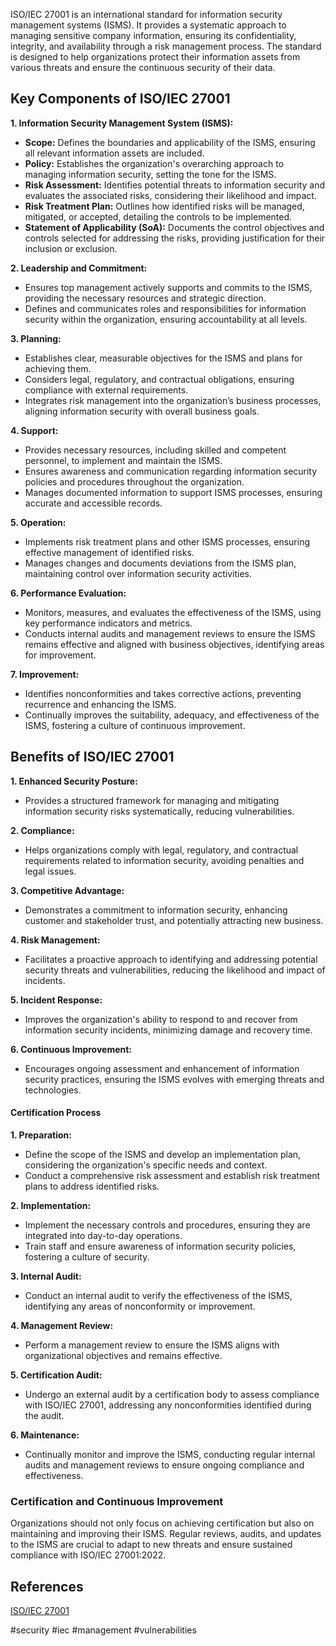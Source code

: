 ISO/IEC 27001 is an international standard for information security management systems (ISMS). It provides a systematic approach to managing sensitive company information, ensuring its confidentiality, integrity, and availability through a risk management process. The standard is designed to help organizations protect their information assets from various threats and ensure the continuous security of their data.

## Key Components of ISO/IEC 27001

**1. Information Security Management System (ISMS):**

   - **Scope:** Defines the boundaries and applicability of the ISMS, ensuring all relevant information assets are included.
   - **Policy:** Establishes the organization's overarching approach to managing information security, setting the tone for the ISMS.
   - **Risk Assessment:** Identifies potential threats to information security and evaluates the associated risks, considering their likelihood and impact.
   - **Risk Treatment Plan:** Outlines how identified risks will be managed, mitigated, or accepted, detailing the controls to be implemented.
   - **Statement of Applicability (SoA):** Documents the control objectives and controls selected for addressing the risks, providing justification for their inclusion or exclusion.

**2. Leadership and Commitment:**

   - Ensures top management actively supports and commits to the ISMS, providing the necessary resources and strategic direction.
   - Defines and communicates roles and responsibilities for information security within the organization, ensuring accountability at all levels.

**3. Planning:**

   - Establishes clear, measurable objectives for the ISMS and plans for achieving them.
   - Considers legal, regulatory, and contractual obligations, ensuring compliance with external requirements.
   - Integrates risk management into the organization’s business processes, aligning information security with overall business goals.

**4. Support:**

   - Provides necessary resources, including skilled and competent personnel, to implement and maintain the ISMS.
   - Ensures awareness and communication regarding information security policies and procedures throughout the organization.
   - Manages documented information to support ISMS processes, ensuring accurate and accessible records.

**5. Operation:**

   - Implements risk treatment plans and other ISMS processes, ensuring effective management of identified risks.
   - Manages changes and documents deviations from the ISMS plan, maintaining control over information security activities.

**6. Performance Evaluation:**

   - Monitors, measures, and evaluates the effectiveness of the ISMS, using key performance indicators and metrics.
   - Conducts internal audits and management reviews to ensure the ISMS remains effective and aligned with business objectives, identifying areas for improvement.

**7. Improvement:**

   - Identifies nonconformities and takes corrective actions, preventing recurrence and enhancing the ISMS.
   - Continually improves the suitability, adequacy, and effectiveness of the ISMS, fostering a culture of continuous improvement.

## Benefits of ISO/IEC 27001

**1. Enhanced Security Posture:**

   - Provides a structured framework for managing and mitigating information security risks systematically, reducing vulnerabilities.

**2. Compliance:**

   - Helps organizations comply with legal, regulatory, and contractual requirements related to information security, avoiding penalties and legal issues.

**3. Competitive Advantage:**

   - Demonstrates a commitment to information security, enhancing customer and stakeholder trust, and potentially attracting new business.

**4. Risk Management:**

   - Facilitates a proactive approach to identifying and addressing potential security threats and vulnerabilities, reducing the likelihood and impact of incidents.

**5. Incident Response:**

   - Improves the organization's ability to respond to and recover from information security incidents, minimizing damage and recovery time.

**6. Continuous Improvement:**

   - Encourages ongoing assessment and enhancement of information security practices, ensuring the ISMS evolves with emerging threats and technologies.

#### Certification Process

**1. Preparation:**

   - Define the scope of the ISMS and develop an implementation plan, considering the organization's specific needs and context.
   - Conduct a comprehensive risk assessment and establish risk treatment plans to address identified risks.

**2. Implementation:**

   - Implement the necessary controls and procedures, ensuring they are integrated into day-to-day operations.
   - Train staff and ensure awareness of information security policies, fostering a culture of security.

**3. Internal Audit:**

   - Conduct an internal audit to verify the effectiveness of the ISMS, identifying any areas of nonconformity or improvement.

**4. Management Review:**

   - Perform a management review to ensure the ISMS aligns with organizational objectives and remains effective.

**5. Certification Audit:**

   - Undergo an external audit by a certification body to assess compliance with ISO/IEC 27001, addressing any nonconformities identified during the audit.

**6. Maintenance:**

   - Continually monitor and improve the ISMS, conducting regular internal audits and management reviews to ensure ongoing compliance and effectiveness.

### Certification and Continuous Improvement

Organizations should not only focus on achieving certification but also on maintaining and improving their ISMS. Regular reviews, audits, and updates to the ISMS are crucial to adapt to new threats and ensure sustained compliance with ISO/IEC 27001:2022.

## References

[ISO/IEC 27001](https://en.wikipedia.org/wiki/ISO/IEC_27001)

<!-- Keywords -->
#security #iec #management #vulnerabilities
<!-- /Keywords -->
